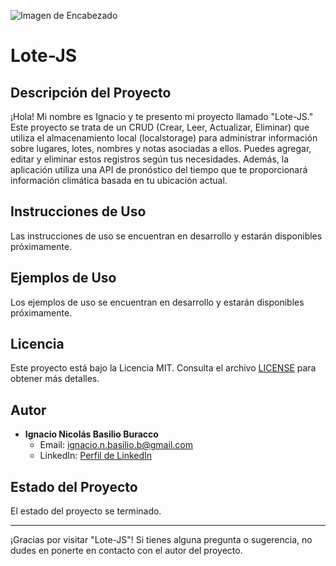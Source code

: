 ![Imagen de Encabezado](https://media.licdn.com/dms/image/D4D16AQHOHQ6Q0LtjrA/profile-displaybackgroundimage-shrink_350_1400/0/1681584517093?e=1700697600&v=beta&t=5OC8BaV3EJMqkrAziSsd40Xi_PlLUKuTeo5dS5hwljE)

# Lote-JS

## Descripción del Proyecto
¡Hola! Mi nombre es Ignacio y te presento mi proyecto llamado "Lote-JS." Este proyecto se trata de un CRUD (Crear, Leer, Actualizar, Eliminar) que utiliza el almacenamiento local (localstorage) para administrar información sobre lugares, lotes, nombres y notas asociadas a ellos. Puedes agregar, editar y eliminar estos registros según tus necesidades. Además, la aplicación utiliza una API de pronóstico del tiempo que te proporcionará información climática basada en tu ubicación actual. 

## Instrucciones de Uso
Las instrucciones de uso se encuentran en desarrollo y estarán disponibles próximamente.

## Ejemplos de Uso
Los ejemplos de uso se encuentran en desarrollo y estarán disponibles próximamente.

## Licencia
Este proyecto está bajo la Licencia MIT. Consulta el archivo [LICENSE](LICENSE) para obtener más detalles.

## Autor
- **Ignacio Nicolás Basilio Buracco**
  - Email: [ignacio.n.basilio.b@gmail.com](mailto:ignacio.n.basilio.b@gmail.com)
  - LinkedIn: [Perfil de LinkedIn](https://www.linkedin.com/in/ignacio-nicolas-basilio-buracco/)

## Estado del Proyecto
El estado del proyecto se terminado.

---

¡Gracias por visitar "Lote-JS"! Si tienes alguna pregunta o sugerencia, no dudes en ponerte en contacto con el autor del proyecto.
